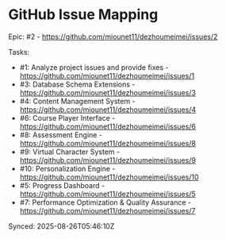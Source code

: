 # GitHub Issue Mapping

Epic: #2 - https://github.com/miounet11/dezhoumeimei/issues/2

Tasks:
- #1: Analyze project issues and provide fixes - https://github.com/miounet11/dezhoumeimei/issues/1
- #3: Database Schema Extensions - https://github.com/miounet11/dezhoumeimei/issues/3
- #4: Content Management System - https://github.com/miounet11/dezhoumeimei/issues/4
- #6: Course Player Interface - https://github.com/miounet11/dezhoumeimei/issues/6
- #8: Assessment Engine - https://github.com/miounet11/dezhoumeimei/issues/8
- #9: Virtual Character System - https://github.com/miounet11/dezhoumeimei/issues/9
- #10: Personalization Engine - https://github.com/miounet11/dezhoumeimei/issues/10
- #5: Progress Dashboard - https://github.com/miounet11/dezhoumeimei/issues/5
- #7: Performance Optimization & Quality Assurance - https://github.com/miounet11/dezhoumeimei/issues/7

Synced: 2025-08-26T05:46:10Z 
